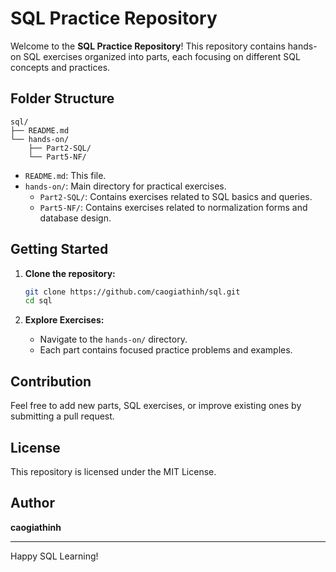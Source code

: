 # SQL Practice Repository

Welcome to the **SQL Practice Repository**! This repository contains hands-on SQL exercises organized into parts, each focusing on different SQL concepts and practices.

## Folder Structure

```
sql/
├── README.md
└── hands-on/
    ├── Part2-SQL/
    └── Part5-NF/
```

- `README.md`: This file.
- `hands-on/`: Main directory for practical exercises.
  - `Part2-SQL/`: Contains exercises related to SQL basics and queries.
  - `Part5-NF/`: Contains exercises related to normalization forms and database design.

## Getting Started

1. **Clone the repository:**
   ```bash
   git clone https://github.com/caogiathinh/sql.git
   cd sql
   ```

2. **Explore Exercises:**
   - Navigate to the `hands-on/` directory.
   - Each part contains focused practice problems and examples.

## Contribution

Feel free to add new parts, SQL exercises, or improve existing ones by submitting a pull request.

## License

This repository is licensed under the MIT License.

## Author

**caogiathinh**

---

Happy SQL Learning!
